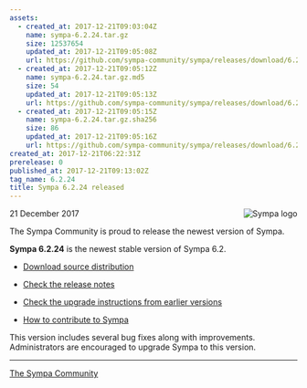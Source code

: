 ```yaml
---
assets:
  - created_at: 2017-12-21T09:03:04Z
    name: sympa-6.2.24.tar.gz
    size: 12537654
    updated_at: 2017-12-21T09:05:08Z
    url: https://github.com/sympa-community/sympa/releases/download/6.2.24/sympa-6.2.24.tar.gz
  - created_at: 2017-12-21T09:05:12Z
    name: sympa-6.2.24.tar.gz.md5
    size: 54
    updated_at: 2017-12-21T09:05:13Z
    url: https://github.com/sympa-community/sympa/releases/download/6.2.24/sympa-6.2.24.tar.gz.md5
  - created_at: 2017-12-21T09:05:15Z
    name: sympa-6.2.24.tar.gz.sha256
    size: 86
    updated_at: 2017-12-21T09:05:16Z
    url: https://github.com/sympa-community/sympa/releases/download/6.2.24/sympa-6.2.24.tar.gz.sha256
created_at: 2017-12-21T06:22:31Z
prerelease: 0
published_at: 2017-12-21T09:13:02Z
tag_name: 6.2.24
title: Sympa 6.2.24 released
---
```


<img align="right" src="https://assets.sympa.community/logos/sympa_multi_150x121.png" title="Sympa logo"/> 21 December 2017

The Sympa Community is proud to release the newest version of Sympa.

**Sympa 6.2.24** is the newest stable version of Sympa 6.2.

- [Download source distribution](https://github.com/sympa-community/sympa/releases/download/6.2.24/sympa-6.2.24.tar.gz)
- [Check the release notes](https://github.com/sympa-community/sympa/blob/6.2.24/NEWS.md)
- [Check the upgrade instructions from earlier versions](https://sympa-community.github.io/manual/upgrade/notes.html)

- [How to contribute to Sympa](https://github.com/sympa-community/sympa/blob/6.2.24/CONTRIBUTING.md)

This version includes several bug fixes along with improvements. Administrators are encouraged to upgrade Sympa to this version.

----
[The Sympa Community](https://github.com/sympa-community)